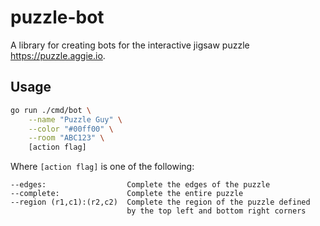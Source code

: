 # puzzle-bot

A library for creating bots for the interactive jigsaw puzzle https://puzzle.aggie.io.

## Usage

```bash
go run ./cmd/bot \
    --name "Puzzle Guy" \
    --color "#00ff00" \
    --room "ABC123" \
    [action flag]
```

Where `[action flag]` is one of the following:
```
--edges:                  Complete the edges of the puzzle
--complete:               Complete the entire puzzle
--region (r1,c1):(r2,c2)  Complete the region of the puzzle defined 
                          by the top left and bottom right corners
```